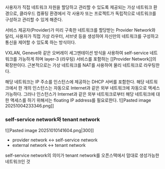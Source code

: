 사용자가 직접 네트워크 자원을 할당하고 관리할 수 있도록 제공되는 가상 네트워크 환경으로,
클라우드 컴퓨팅 환경에서 각 사용자 또는 프로젝트가 독립적으로 네트워크를 구성하고 관리할 수 있게 해준다.

서비스 제공자(Provider)가 미리 구축한 네트워크를 할당받는 Provider Network와 달리, 사용자가 직접 가상 라우터, 서브넷 등을 생성하여 자신만의 네트워크를 구성하고 통신을 제어할 수 있도록 하는 방식이다.

VXLAN, Geneve와 같은 오버레이 세그멘테이션 방식을 사용하여 self-service 네트워크를 가능하게 하며 layer-3 (라우팅) 서비스를 포함하는 [[Provider Network]]의 확장판이다. 근본적으로는 가상 네트워크를 NAT를 사용하여 물리 네트워크로 라우팅한다. 

해당 네트워크는 IP 주소를 인스턴스에 제공하는 DHCP 서버를 포함한다. 해당 네트워크에서 한 개의 인스턴스는 자동으로 Internet과 같은 외부 네트워크에 자동으로 액세스 가능하다. 그러나 인스턴스가 Internet과 같은 외부 네트워크로부터 해당 네트워크에 대한 액세스를 하기 위해서는 floating IP address를 필요로한다.
![[Pasted image 20251004233346.png]]

### self-service network와 tenant network
![[Pasted image 20251010141604.png|300]]
- provider network <-> self-service network
- external network <-> tenant network

self-service network의 의미가 tenant network를 오픈스택에서 맘대로 생성가능한 네트워크인 것
